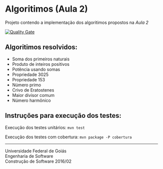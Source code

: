 # Algoritimos (Aula 2)

Projeto contendo a implementação dos algoritimos propostos na *Aula 2*

[![Quality Gate](https://sonarqube.com/api/badges/gate?key=br.ufg.cs.cleydsonjr:cs20162-aula02)](https://sonarqube.com/dashboard/index?id=br.ufg.cs.cleydsonjr%3Acs20162-aula02)

## Algoritimos resolvidos:
* Soma dos primeiros naturais
* Produto de inteiros positivos
* Potência usando somas
* Propriedade 3025
* Propriedade 153
* Número primo
* Crivo de Eratostenes
* Maior divisor comum
* Número harmônico

## Instruções para execução dos testes:
Execução dos testes unitários:
`mvn test`

Execução dos testes com cobertura:
`mvn package -P cobertura`

----------
Universidade Federal de Goiás  
Engenharia de Software  
Construção de Software 2016/02  
